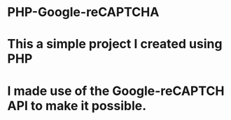 # PHP-Google-reCAPTCHA
# This a simple project I created using PHP
# I made use of the Google-reCAPTCH API to make it possible.
